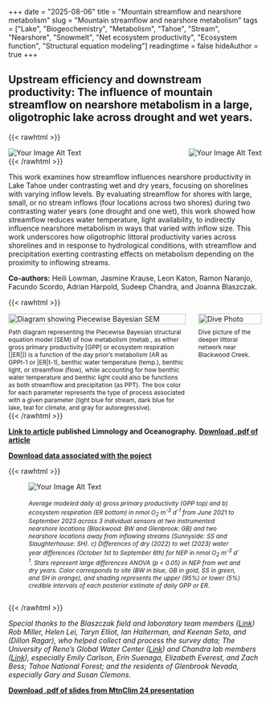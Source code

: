 +++
date = "2025-08-06"
title = "Mountain streamflow and nearshore metabolism"
slug = "Mountain streamflow and nearshore metabolism"
tags = ["Lake", "Biogeochemistry", "Metabolism", "Tahoe", "Stream", "Nearshore", "Snowmelt", "Net ecosystem productivity", "Ecosystem function", "Structural equation modeling"]
readingtime = false
hideAuthor = true
+++

## **Upstream efficiency and downstream productivity:** The influence of mountain streamflow on nearshore metabolism in a large, oligotrophic lake across drought and wet years.


{{< rawhtml >}}
  <p class="speshal-fancy-custom">
  </p>
  <div style="display: flex; justify-content: space-between;">
    <img src="/lake1.jpg" alt="Your Image Alt Text" style="max-width:45%; height:; auto;margin-right: 1%;">
    <img src="/GBNS3_miniDOT.png" alt="Your Image Alt Text" style="max-width:40%; height:; auto;">
  </div>
{{< /rawhtml >}}

This work examines how streamflow influences nearshore productivity in Lake Tahoe under contrasting wet and dry years, focusing on shorelines with varying inflow levels. By evaluating streamflow for shores with large, small, or no stream inflows (four locations across two shores) during two contrasting water years (one drought and one wet), this work showed how streamflow reduces water temperature, light availability, to indirectly influence nearshore metabolism in ways that varied with inflow size.  This work underscores how oligotrophic littoral productivity varies across shorelines and in response to hydrological conditions, with streamflow and precipitation exerting contrasting effects on metabolism depending on the proximity to inflowing streams.


**Co-authors:** Heili Lowman, Jasmine Krause, Leon Katon, Ramon Naranjo, Facundo Scordo, Adrian Harpold, Sudeep Chandra, and Joanna Blaszczak. 


{{< rawhtml >}}
<div style="display: flex; flex-wrap: wrap; justify-content: space-between; align-items: flex-start; gap: 1%;">
  
  <!-- Left Panel -->
  <div style="flex: 1 1 70; max-width: 70%;">
    <img src="/Fig4_SEM.png" alt="Diagram showing Piecewise Bayesian SEM" style="width: 100%; height: auto;">
    <figcaption style="font-size: 12px; margin-top: 0.5rem;">
      Path diagram representing the Piecewise Bayesian structural equation model (SEM) of how metabolism (metab., as either gross primary productivity [GPP] or ecosystem respiration [|ER|]) is a function of the day prior’s metabolism (AR as GPPt-1 or |ER|t-1), benthic water temperature (temp.), benthic light, or streamflow (flow), while accounting for how benthic water temperature and benthic light could also be functions as both streamflow and precipitation (as PPT). The box color for each parameter represents the type of process associated with a given parameter (light blue for stream, dark blue for lake, teal for climate, and gray for autoregressive).
    </figcaption>
  </div>

  <!-- Right Panel -->
  <div style="flex: 1 1 25%; max-width: 25%;">
    <img src="/Dive_Photo1.png" alt="Dive Photo" style="width: 100%; height: auto;">
    <figcaption style="font-size: 12px; margin-top: 0.5rem;">
      Dive picture of the deeper littoral network near Blackwood Creek. 
    </figcaption>
  </div>

</div>
{{< /rawhtml >}}




**[Link to article](https://aslopubs.onlinelibrary.wiley.com/doi/10.1002/lno.70157) published Limnology and Oceanography.**
**[Download .pdf of article](/Loria_2025_LO70157.pdf)**

**[Download data associated with the poject](https://portal.edirepository.org/nis/mapbrowse?packageid=edi.1975.1)**




{{< rawhtml >}}
<figure>
  <div style="display: flex; justify-content: space-between;">
    <img src="/NS_NEP_fig1.png" alt="Your Image Alt Text" style="max-width:95%; height:auto;">
  </div>
  <figcaption>
    <h6 style="font-size: 12px;">Average modeled daily a) gross primary productivity (GPP top) and b) ecosystem respiration (ER bottom) in nmol O<sub>2</sub> m<sup>-3</sup> d<sup>-1</sup> from June 2021 to September 2023 across 3 individual sensors at two instrumented nearshore locations (Blackwood: BW and Glenbrook: GB) and two nearshore locations away from inflowing streams (Sunnyside: SS and Slaughterhouse: SH). c) Differences of dry (2022) to wet (2023) water year differences (October 1st to September 6th) for NEP in nmol O<sub>2</sub> m<sup>-3</sup> d<sup>-1</sup>. Stars represent large differences ANOVA (p &lt; 0.05) in NEP from wet and dry years. Color corresponds to site (BW in blue, GB in gold, SS in green, and SH in orange), and shading represents the upper (95%) or lower (5%) credible intervals of each posterior estimate of daily GPP or ER.</h6>
  </figcaption>
</figure>
{{< /rawhtml >}}

*Special thanks to the Blaszczak field and laboratory team members ([Link](https://blaszczaklab.weebly.com/)) Rob Miller, Helen Lei, Taryn Elliot, Ian Halterman, and Keenan Seto, and (Dillon Ragar), who helped collect and process the survey data; The University of Reno’s Global Water Center ([Link](https://www.unr.edu/water-center)) and Chandra lab members ([Link](http://aquaticecosystemslab.org/)), especially Emily Carlson, Erin Suenaga, Elizabeth Everest, and Zach Bess; Tahoe National Forest; and the residents of Glenbrook Nevada, especially Gary and Susan Clemons.* 

**[Download .pdf of slides from MtnClim 24 presentation](/Loria_MtnClim24_slides.pdf)**

